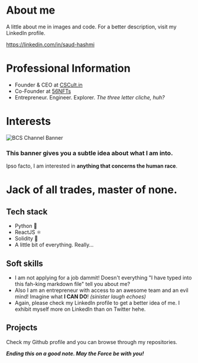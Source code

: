 # About me
A little about me in images and code. For a better description, visit my LinkedIn profile.

https://linkedin.com/in/saud-hashmi

# Professional Information
+ Founder & CEO at [CSCult.in](https://cscult.in)
+ Co-Founder at [56NFTs](https://instagram.com/56nfts)
+ Entrepreneur. Engineer. Explorer. *The three letter cliche, huh?*

# Interests
![BCS Channel Banner](https://user-images.githubusercontent.com/48680823/154903282-9633d572-7dc7-4095-9ccd-f270d8e8b0ff.png)

### This banner gives you a subtle idea about what I am into.
Ipso facto, I am interested in **anything that concerns the human race**.

# Jack of all trades, master of none.
## Tech stack
+ Python 🐍
+ ReactJS ⚛
+ Solidity 💠
+ A little bit of everything. Really...

## Soft skills
+ I am not applying for a job dammit! Doesn't everything "I have typed into this fah-king markdown file" tell you about me?
+ Also I am an entrepreneur with access to an awesome team and an evil mind! Imagine what **I CAN DO**! *(sinister laugh echoes)*
+ Again, please check my LinkedIn profile to get a better idea of me. I exhibit myself more on LinkedIn than on Twitter hehe.

## Projects
Check my Github profile and you can browse through my repositories.

_**Ending this on a good note. May the Force be with you!**_
